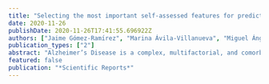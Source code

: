 ```yaml
---
title: "Selecting the most important self-assessed features for predicting conversion to mild cognitive impairment with random forest and permutation-based methods"
date: 2020-11-26
publishDate: 2020-11-26T17:41:55.696922Z
authors: ["Jaime Gómez-Ramı́rez", "Marina Ávila-Villanueva", "Miguel Ángel Fernández-Blázquez"]
publication_types: ["2"]
abstract: "Alzheimer’s Disease is a complex, multifactorial, and comorbid condition. The asymptomatic behavior in the early stages makes the identification of the disease onset particularly challenging. Mild cognitive impairment (MCI) is an intermediary stage between the expected decline of normal aging and the pathological decline associated with dementia. The identification of risk factors for MCI is thus sorely needed. Self-reported personal information such as age, education, income level, sleep, diet, physical exercise, etc. is called to play a key role not only in the early identification of MCI but also in the design of personalized interventions and the promotion of patients empowerment. In this study, we leverage a large longitudinal study on healthy aging in Spain, to identify the most important self-reported features for future conversion to MCI. Using machine learning (random forest) and permutation-based methods we select the set of most important self-reported variables for MCI conversion which includes among others, subjective cognitive decline, educational level, working experience, social life, and diet. Subjective cognitive decline stands as the most important feature for future conversion to MCI across different feature selection techniques."
featured: false
publication: "*Scientific Reports*"
---
```


